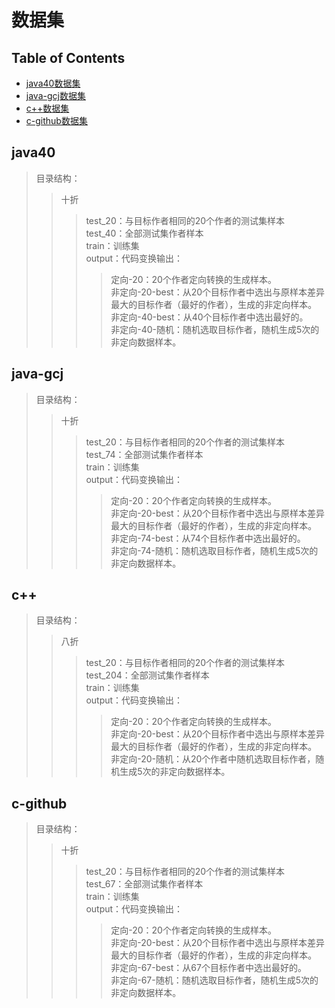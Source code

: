 # 数据集
## Table of Contents

- [java40数据集](#Java40)
- [java-gcj数据集](#java-gcj)
- [c++数据集](#c++)
- [c-github数据集](#c-github)
## java40
>  目录结构：  
>> 十折
>>>  test_20：与目标作者相同的20个作者的测试集样本  
>>>  test_40：全部测试集作者样本  
>>>  train：训练集  
>>>  output：代码变换输出：  
>>>> 定向-20：20个作者定向转换的生成样本。  
>>>> 非定向-20-best：从20个目标作者中选出与原样本差异最大的目标作者（最好的作者），生成的非定向样本。  
>>>> 非定向-40-best：从40个目标作者中选出最好的。  
>>>> 非定向-40-随机：随机选取目标作者，随机生成5次的非定向数据样本。  

## java-gcj
>  目录结构：  
>> 十折
>>>  test_20：与目标作者相同的20个作者的测试集样本  
>>>  test_74：全部测试集作者样本  
>>>  train：训练集  
>>>  output：代码变换输出：  
>>>> 定向-20：20个作者定向转换的生成样本。  
>>>> 非定向-20-best：从20个目标作者中选出与原样本差异最大的目标作者（最好的作者），生成的非定向样本。  
>>>> 非定向-74-best：从74个目标作者中选出最好的。  
>>>> 非定向-74-随机：随机选取目标作者，随机生成5次的非定向数据样本。  
## c++
>  目录结构：  
>> 八折
>>>  test_20：与目标作者相同的20个作者的测试集样本  
>>>  test_204：全部测试集作者样本  
>>>  train：训练集  
>>>  output：代码变换输出：  
>>>> 定向-20：20个作者定向转换的生成样本。  
>>>> 非定向-20-best：从20个目标作者中选出与原样本差异最大的目标作者（最好的作者），生成的非定向样本。   
>>>> 非定向-20-随机：从20个作者中随机选取目标作者，随机生成5次的非定向数据样本。  
## c-github
>  目录结构：  
>> 十折
>>>  test_20：与目标作者相同的20个作者的测试集样本  
>>>  test_67：全部测试集作者样本  
>>>  train：训练集  
>>>  output：代码变换输出：  
>>>> 定向-20：20个作者定向转换的生成样本。  
>>>> 非定向-20-best：从20个目标作者中选出与原样本差异最大的目标作者（最好的作者），生成的非定向样本。  
>>>> 非定向-67-best：从67个目标作者中选出最好的。  
>>>> 非定向-67-随机：随机选取目标作者，随机生成5次的非定向数据样本。 
